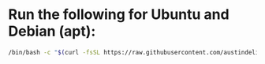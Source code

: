 # Run the following for Ubuntu and Debian (apt):

```bash
/bin/bash -c "$(curl -fsSL https://raw.githubusercontent.com/austindelic/startup/refs/heads/master/install.sh)"
```
